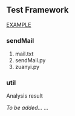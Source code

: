 ## Test Framework ##
[EXAMPLE](https://github.com/qfyxixi/qFyblog/tree/gh-pages/TestFramework)

### sendMail ###
1. mail.txt
2. sendMail.py
3. zuanyi.py

### util ###
Analysis result


*To be added... ...*
